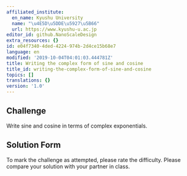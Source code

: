 ```yaml
---
affiliated_institute:
  en_name: Kyushu University
  name: "\u4E5D\u5DDE\u5927\u5B66"
  url: https://www.kyushu-u.ac.jp
editor_id: github.NanoScaleDesign
extra_resources: {}
id: e04f7340-4ded-4224-974b-2d4ce15b68e7
language: en
modified: '2019-10-04T04:01:03.444781Z'
title: Writing the complex form of sine and cosine
title_id: writing-the-complex-form-of-sine-and-cosine
topics: []
translations: {}
version: '1.0'
---
```


## Challenge
Write sine and cosine in terms of complex exponentials.


## Solution Form
To mark the challenge as attempted, please rate the difficulty.
Please compare your solution with your partner in class.
